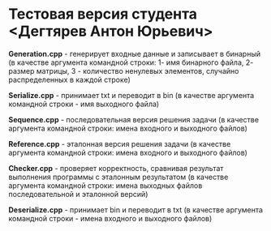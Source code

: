 # Тестовая версия студента <Дегтярев Антон Юрьевич>

**Generation.cpp** - генерирует входные данные и записывает в бинарный 
(в качестве аргумента командной строки: 1- имя бинарного файла, 2- размер матрицы, 3 - количество ненулевых элементов, случайно распределенных в каждой строке)

**Serialize.cpp** - принимает txt и переводит в bin 
(в качестве аргумента командной строки - имя выходного файла)

**Sequence.cpp** - последовательная версия решения задачи 
(в качестве аргумента командной строки: имена входного и выходного файлов)

**Reference.cpp** - эталонная версия решения задачи 
(в качестве аргумента командной строки: имена входного и выходного файлов)

 **Сhecker.cpp** - проверяет корректность, сравнивая результат выполнения программы с эталонным результатом
 (в качестве аргумента командной строки: имена выходных файлов последовательной и эталонной версий)

 **Deserialize.cpp** - принимает bin и переводит в txt 
(в качестве аргумента командной строки - имена входного и выходного файлов)
